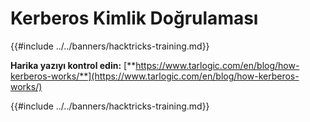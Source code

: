 # Kerberos Kimlik Doğrulaması

{{#include ../../banners/hacktricks-training.md}}

**Harika yazıyı kontrol edin:** [**https://www.tarlogic.com/en/blog/how-kerberos-works/**](https://www.tarlogic.com/en/blog/how-kerberos-works/)

{{#include ../../banners/hacktricks-training.md}}
